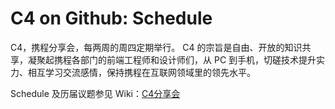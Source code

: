 C4 on Github: Schedule
========

C4，携程分享会，每两周的周四定期举行。 C4 的宗旨是自由、开放的知识共享，凝聚起携程各部门的前端工程师和设计师们，从 PC 到手机，切磋技术提升实力、相互学习交流感情，保持携程在互联网领域里的领先水平。

Schedule 及历届议题参见 Wiki：[C4分享会](https://github.com/ic4/schedule/wiki/C4%E5%88%86%E4%BA%AB%E4%BC%9A)

